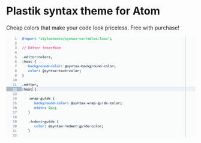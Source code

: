 # Plastik syntax theme for Atom

Cheap colors that make your code look priceless. Free with purchase!

![screenshot](https://raw.githubusercontent.com/timglorioso/plastik-syntax/master/plastik-screenshot.png)
